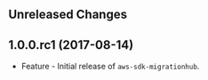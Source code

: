 Unreleased Changes
------------------

1.0.0.rc1 (2017-08-14)
------------------

* Feature - Initial release of `aws-sdk-migrationhub`.

